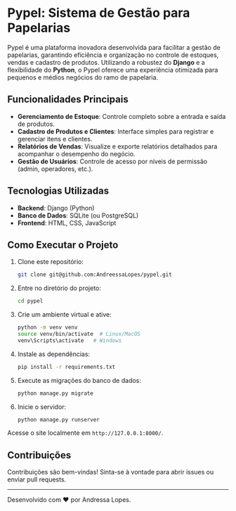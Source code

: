 
# Pypel: Sistema de Gestão para Papelarias

Pypel é uma plataforma inovadora desenvolvida para facilitar a gestão de papelarias, garantindo eficiência e organização no controle de estoques, vendas e cadastro de produtos. Utilizando a robustez do **Django** e a flexibilidade do **Python**, o Pypel oferece uma experiência otimizada para pequenos e médios negócios do ramo de papelaria.

## Funcionalidades Principais
- **Gerenciamento de Estoque**: Controle completo sobre a entrada e saída de produtos.
- **Cadastro de Produtos e Clientes**: Interface simples para registrar e gerenciar itens e clientes.
- **Relatórios de Vendas**: Visualize e exporte relatórios detalhados para acompanhar o desempenho do negócio.
- **Gestão de Usuários**: Controle de acesso por níveis de permissão (admin, operadores, etc.).

## Tecnologias Utilizadas
- **Backend**: Django (Python)
- **Banco de Dados**: SQLite (ou PostgreSQL)
- **Frontend**: HTML, CSS, JavaScript

## Como Executar o Projeto
1. Clone este repositório:
   ```bash
   git clone git@github.com:AndreessaLopes/pypel.git
   ```
2. Entre no diretório do projeto:
   ```bash
   cd pypel
   ```
3. Crie um ambiente virtual e ative:
   ```bash
   python -m venv venv
   source venv/bin/activate  # Linux/MacOS
   venv\Scripts\activate   # Windows
   ```
4. Instale as dependências:
   ```bash
   pip install -r requirements.txt
   ```
5. Execute as migrações do banco de dados:
   ```bash
   python manage.py migrate
   ```
6. Inicie o servidor:
   ```bash
   python manage.py runserver
   ```

Acesse o site localmente em `http://127.0.0.1:8000/`.

## Contribuições
Contribuições são bem-vindas! Sinta-se à vontade para abrir issues ou enviar pull requests.

---
Desenvolvido com ❤️ por Andressa Lopes.
